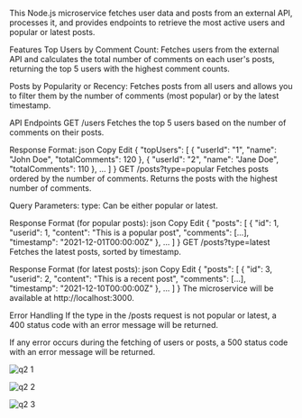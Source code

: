 This Node.js microservice fetches user data and posts from an external API, processes it, and provides endpoints to retrieve the most active users and popular or latest posts.

Features Top Users by Comment Count: Fetches users from the external API and calculates the total number of comments on each user's posts, returning the top 5 users with the highest comment counts.

Posts by Popularity or Recency: Fetches posts from all users and allows you to filter them by the number of comments (most popular) or by the latest timestamp.

API Endpoints GET /users Fetches the top 5 users based on the number of comments on their posts.

Response Format: json Copy Edit { "topUsers": [ { "userId": "1", "name": "John Doe", "totalComments": 120 }, { "userId": "2", "name": "Jane Doe", "totalComments": 110 }, ... ] } GET /posts?type=popular Fetches posts ordered by the number of comments. Returns the posts with the highest number of comments.

Query Parameters: type: Can be either popular or latest.

Response Format (for popular posts): json Copy Edit { "posts": [ { "id": 1, "userid": 1, "content": "This is a popular post", "comments": [...], "timestamp": "2021-12-01T00:00:00Z" }, ... ] } GET /posts?type=latest Fetches the latest posts, sorted by timestamp.

Response Format (for latest posts): json Copy Edit { "posts": [ { "id": 3, "userid": 2, "content": "This is a recent post", "comments": [...], "timestamp": "2021-12-10T00:00:00Z" }, ... ] } The microservice will be available at http://localhost:3000.

Error Handling If the type in the /posts request is not popular or latest, a 400 status code with an error message will be returned.

If any error occurs during the fetching of users or posts, a 500 status code with an error message will be returned.

![q2 1](https://github.com/user-attachments/assets/77706983-5981-47b9-89c1-25ce607302b7)

![q2 2](https://github.com/user-attachments/assets/44c36be8-1f8d-4833-87b4-4960eaea2e01)

![q2 3](https://github.com/user-attachments/assets/542279f4-2c6d-405e-9ec1-ac370fa050fa)

